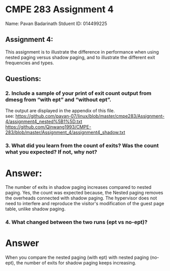 # CMPE 283 Assignment 4  
Name: Pavan Badarinath
Stduent ID: 014499225

## Assignment 4:  
This assignment is to illustrate the difference in performance when using nested paging versus shadow paging, and to illustrate the different exit frequencies and types.   

## Questions: 

### 2. Include a sample of your print of exit count output from dmesg from “with ept” and “without ept”.
 The output are displayed in the appendix of this file.  
 see:
https://github.com/pavan-07/linux/blob/master/cmpe283/Assignment-4/assignment4_nested%5B1%5D.txt
 https://github.com/Qinwang1993/CMPE-283/blob/master/Assignment_4/assignment4_shadow.txt
 
### 3. What did you learn from the count of exits? Was the count what you expected? If not, why not?
# Answer:

The number of exits in shadow paging increases compared to nested paging. Yes, the count was expected because, the Nested paging removes the overheads connected with shadow paging. 
The hypervisor does not need to interfere and reproduce the visitor's modification of the guest page table, unlike shadow paging.

### 4. What changed between the two runs (ept vs no-ept)?
# Answer 
When you compare the nested paging (with ept) with nested paging (no-ept), the number of exits for shadow paging keeps increasing.
